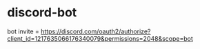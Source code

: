 # discord-bot

bot invite = https://discord.com/oauth2/authorize?client_id=1217635066176340079&permissions=2048&scope=bot
